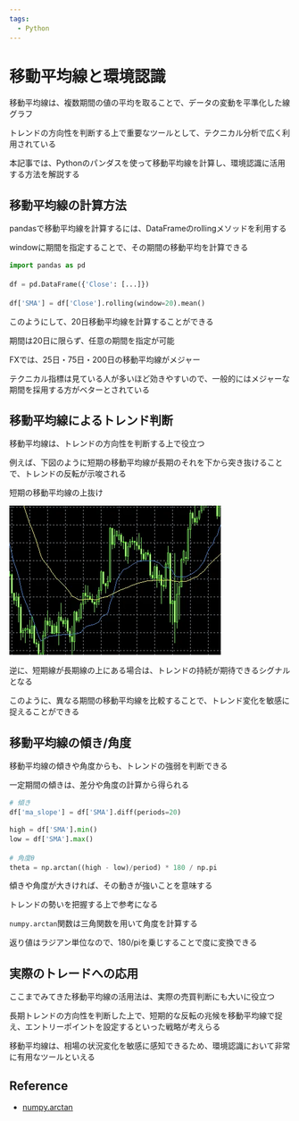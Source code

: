 ```yaml
---
tags:
  - Python
---
```


# 移動平均線と環境認識

移動平均線は、複数期間の値の平均を取ることで、データの変動を平準化した線グラフ

トレンドの方向性を判断する上で重要なツールとして、テクニカル分析で広く利用されている

本記事では、Pythonのパンダスを使って移動平均線を計算し、環境認識に活用する方法を解説する

## 移動平均線の計算方法


pandasで移動平均線を計算するには、DataFrameのrollingメソッドを利用する

windowに期間を指定することで、その期間の移動平均を計算できる

```py
import pandas as pd

df = pd.DataFrame({'Close': [...]}) 

df['SMA'] = df['Close'].rolling(window=20).mean()
```

このようにして、20日移動平均線を計算することができる

期間は20日に限らず、任意の期間を指定が可能

FXでは、25日・75日・200日の移動平均線がメジャー

テクニカル指標は見ている人が多いほど効きやすいので、一般的にはメジャーな期間を採用する方がベターとされている


## 移動平均線によるトレンド判断

移動平均線は、トレンドの方向性を判断する上で役立つ

例えば、下図のように短期の移動平均線が長期のそれを下から突き抜けることで、トレンドの反転が示唆される

短期の移動平均線の上抜け

![ma](img/python_ma.png)


逆に、短期線が長期線の上にある場合は、トレンドの持続が期待できるシグナルとなる

このように、異なる期間の移動平均線を比較することで、トレンド変化を敏感に捉えることができる

## 移動平均線の傾き/角度

移動平均線の傾きや角度からも、トレンドの強弱を判断できる

一定期間の傾きは、差分や角度の計算から得られる

```py
# 傾き
df['ma_slope'] = df['SMA'].diff(periods=20) 
```

```py
high = df['SMA'].min()
low = df['SMA'].max()

# 角度θ
theta = np.arctan((high - low)/period) * 180 / np.pi
```

傾きや角度が大きければ、その動きが強いことを意味する

トレンドの勢いを把握する上で参考になる

`numpy.arctan`関数は三角関数を用いて角度を計算する

返り値はラジアン単位なので、180/piを乗じすることで度に変換できる

## 実際のトレードへの応用

ここまでみてきた移動平均線の活用法は、実際の売買判断にも大いに役立つ

長期トレンドの方向性を判断した上で、短期的な反転の兆候を移動平均線で捉え、エントリーポイントを設定するといった戦略が考えらる

移動平均線は、相場の状況変化を敏感に感知できるため、環境認識において非常に有用なツールといえる

## Reference
- [numpy.arctan](https://numpy.org/doc/stable/reference/generated/numpy.arctan.html)